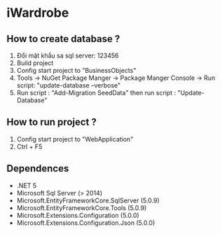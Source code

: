 # iWardrobe
## How to create database ?
1. Đổi mật khẩu sa sql server: 123456
2. Build project
3. Config start project to "BusinessObjects"
4. Tools -> NuGet Package Manger -> Package Manger Console -> Run script: "update-database –verbose"
5. Run script : "Add-Migration SeedData" then run script : "Update-Database"
## How to run project ?
1. Config start project to "WebApplication"
2. Ctrl + F5
## Dependences
- .NET 5
- Microsoft Sql Server (> 2014)
- Microsoft.EntityFrameworkCore.SqlServer (5.0.9)
- Microsoft.EntityFrameworkCore.Tools (5.0.9)
- Microsoft.Extensions.Configuration (5.0.0)
- Microsoft.Extensions.Configuration.Json (5.0.0)
